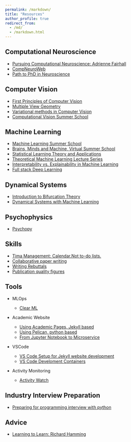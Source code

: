 ```yaml
---
permalink: /markdown/
title: "Resources"
author_profile: true
redirect_from: 
  - /md/
  - /markdown.html
---
```


## Computational Neuroscience

* [Pursuing Computational Neuroscience: Adrienne Fairhall](https://fairhalllab.com/2013/06/14/pursuing-computational-neuroscience/)
* [CompNeuroWeb](https://compneuroweb.com/)
* [Path to PhD in Neuroscience](https://neurostars.org/t/path-to-phd-in-computational-neuroscience/7463/3)

## Computer Vision

* [First Principles of Computer Vision](https://youtu.be/iEGvWcHsf0E)
* [Multiple View Geometry](https://youtube.com/playlist?list=PLTBdjV_4f-EJn6udZ34tht9EVIW7lbeo4)
* [Variational methods in Computer Vision](https://youtube.com/playlist?list=PLTBdjV_4f-EJ7A2iIH5L5ztqqrWYjP2RI)
* [Computational Vision Summer School](https://youtu.be/M1VHu1d4sGQ)

## Machine Learning 
* [Machine Learning Summer School](https://youtu.be/fkpw2QUUjTg)
* [Brains, Minds and Machine, Virtual Summer School](https://youtube.com/playlist?list=PLyGKBDfnk-iCYqS4OiUUljd_98xELGjzi)
* [Statistical Learning Theory and Applications](https://youtube.com/playlist?list=PLyGKBDfnk-iCXhuP9W-BQ9q2RkEIA5I5f)
* [Theoretical Machine Learning Lecture Series](https://youtube.com/playlist?list=PLdDZb3TwJPZ5VLprf2VUfC0h1zOGvV_gz)
* [Interpretability vs. Explainability in Machine Learning](https://youtu.be/zsRKPxgHURQ)
* [Full stack Deep Learning](https://fullstackdeeplearning.com/)

## Dynamical Systems
* [Introduction to Bifurcation Theory](https://www.bio.vu.nl/thb/research/project/globif/)
* [Dynamical Systems with Machine Learning](https://www.youtube.com/playlist?list=PLMrJAkhIeNNR6DzT17-MM1GHLkuYVjhyt)

## Psychophysics

* [Psychopy](https://github.com/psychopy/psychopy)

## Skills

* [Tima Management: Calendar.Not to-do lists.](https://blog.usejournal.com/calendar-in-stead-of-to-do-lists-9ada86a512dd)
* [Collaborative paper writing](https://medium.com/@deviparikh/planning-paper-writing-553f497e8839)
* [Writing Rebuttals](https://medium.com/@deviparikh/how-we-write-rebuttals-dc84742fece1)
* [Publication quality figures](https://github.com/jbmouret/matplotlib_for_papers)

## Tools

* MLOps
    - [Clear ML](https://www.youtube.com/playlist?list=PLMdIlCuMqSTnoC45ME5_JnsJX0zWqDdlO)

* Academic Website
    - [Using Academic Pages, Jekyll based](https://academicpages.github.io/)
    - [Using Pelican, python based](https://github.com/wjhopper/academia)
    - [From Jupyter Notebook to Microservice](https://github.com/alanjeffares/notebook-to-microservice/tree/master)

* VSCode 
    - [VS Code Setup for Jekyll website development](https://insujang.github.io/2019-09-28/jekyll-vscode/)
    - [VS Code Develoment Containers](https://code.visualstudio.com/docs/devcontainers/containers)

* Activity Monitoring
    - [Activity Watch](https://github.com/ActivityWatch/activitywatch)

## Industry Interview Preparation

* [Preparing for programming interview with python](https://medium.com/@ratulsaha/preparing-for-programming-interview-as-a-phd-student-with-python-5f8af8b40d5f)

## Advice

* [Learning to Learn: Richard Hamming](https://youtu.be/AD4b-52jtos)
 
